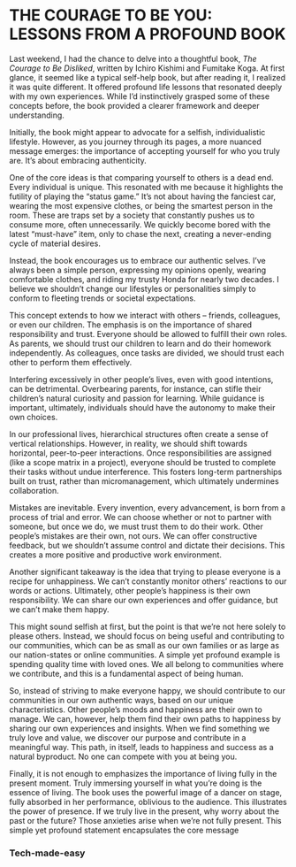 # THE COURAGE TO BE YOU: LESSONS FROM A PROFOUND BOOK

Last weekend, I had the chance to delve into a thoughtful book, _The Courage to Be Disliked_, written by Ichiro Kishimi and Fumitake Koga. At first glance, it seemed like a typical self-help book, but after reading it, I realized it was quite different. It offered profound life lessons that resonated deeply with my own experiences. While I’d instinctively grasped some of these concepts before, the book provided a clearer framework and deeper understanding.

Initially, the book might appear to advocate for a selfish, individualistic lifestyle. However, as you journey through its pages, a more nuanced message emerges: the importance of accepting yourself for who you truly are. It’s about embracing authenticity.

One of the core ideas is that comparing yourself to others is a dead end. Every individual is unique. This resonated with me because it highlights the futility of playing the “status game.” It’s not about having the fanciest car, wearing the most expensive clothes, or being the smartest person in the room. These are traps set by a society that constantly pushes us to consume more, often unnecessarily. We quickly become bored with the latest “must-have” item, only to chase the next, creating a never-ending cycle of material desires.

Instead, the book encourages us to embrace our authentic selves. I’ve always been a simple person, expressing my opinions openly, wearing comfortable clothes, and riding my trusty Honda for nearly two decades. I believe we shouldn’t change our lifestyles or personalities simply to conform to fleeting trends or societal expectations.

This concept extends to how we interact with others – friends, colleagues, or even our children. The emphasis is on the importance of shared responsibility and trust. Everyone should be allowed to fulfill their own roles. As parents, we should trust our children to learn and do their homework independently. As colleagues, once tasks are divided, we should trust each other to perform them effectively.

Interfering excessively in other people’s lives, even with good intentions, can be detrimental. Overbearing parents, for instance, can stifle their children’s natural curiosity and passion for learning. While guidance is important, ultimately, individuals should have the autonomy to make their own choices.

In our professional lives, hierarchical structures often create a sense of vertical relationships. However, in reality, we should shift towards horizontal, peer-to-peer interactions. Once responsibilities are assigned (like a scope matrix in a project), everyone should be trusted to complete their tasks without undue interference. This fosters long-term partnerships built on trust, rather than micromanagement, which ultimately undermines collaboration.

Mistakes are inevitable. Every invention, every advancement, is born from a process of trial and error. We can choose whether or not to partner with someone, but once we do, we must trust them to do their work. Other people’s mistakes are their own, not ours. We can offer constructive feedback, but we shouldn’t assume control and dictate their decisions. This creates a more positive and productive work environment.

Another significant takeaway is the idea that trying to please everyone is a recipe for unhappiness. We can’t constantly monitor others’ reactions to our words or actions. Ultimately, other people’s happiness is their own responsibility. We can share our own experiences and offer guidance, but we can’t make them happy.

This might sound selfish at first, but the point is that we’re not here solely to please others. Instead, we should focus on being useful and contributing to our communities, which can be as small as our own families or as large as our nation-states or online communities. A simple yet profound example is spending quality time with loved ones. We all belong to communities where we contribute, and this is a fundamental aspect of being human.

So, instead of striving to make everyone happy, we should contribute to our communities in our own authentic ways, based on our unique characteristics. Other people’s moods and happiness are their own to manage. We can, however, help them find their own paths to happiness by sharing our own experiences and insights. When we find something we truly love and value, we discover our purpose and contribute in a meaningful way. This path, in itself, leads to happiness and success as a natural byproduct. No one can compete with you at being you.

Finally, it is not enough to emphasizes the importance of living fully in the present moment. Truly immersing yourself in what you’re doing is the essence of living. The book uses the powerful image of a dancer on stage, fully absorbed in her performance, oblivious to the audience. This illustrates the power of presence. If we truly live in the present, why worry about the past or the future? Those anxieties arise when we’re not fully present. This simple yet profound statement encapsulates the core message

### Tech-made-easy

